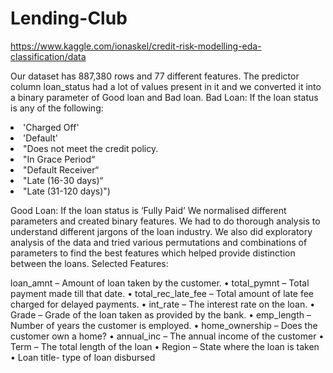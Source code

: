 # Lending-Club
https://www.kaggle.com/ionaskel/credit-risk-modelling-eda-classification/data

Our dataset has 887,380 rows and 77 different features. The predictor column loan_status had a lot of values present in it and we converted it into a binary parameter of Good loan and Bad loan.
Bad Loan: If the loan status is any of the following:
<li>	'Charged Off' </li>
<li>	'Default'  </li>
<li>"Does not meet the credit policy. </li>
<li>	"In Grace Period“ </li>
<li>	"Default Receiver“ </li>
<li> "Late (16-30 days)“ </li>
<li> "Late (31-120 days)") </li>

Good Loan: If the loan status is ‘Fully Paid’
We normalised different parameters and created binary features. We had to do thorough analysis to understand different jargons of the loan industry. We also did exploratory analysis of the data and tried various permutations and combinations of parameters to find the best features which helped provide distinction between the loans. 
Selected Features:


loan_amnt – Amount of loan taken by the customer.
•	total_pymnt – Total payment made till that date.
•	total_rec_late_fee – Total amount of late fee charged for delayed payments.
•	int_rate – The interest rate on the loan.
•	Grade – Grade of the loan taken as provided by the bank.
•	emp_length – Number of years the customer is employed.
•	home_ownership – Does the customer own a home?
•	annual_inc – The annual income of the customer
•	Term – The total length of the loan
•	Region – State where the loan is taken
•	Loan title- type of loan disbursed
</li>
